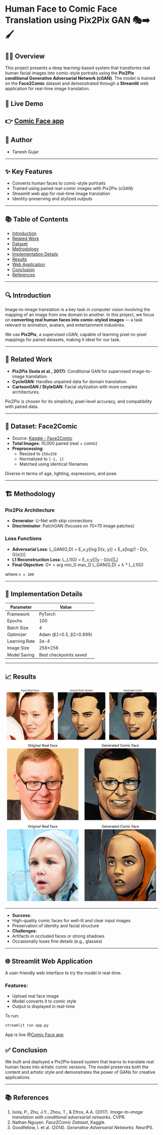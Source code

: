 # Human Face to Comic Face Translation using Pix2Pix GAN 🎭➡️🖌️

## 👨‍🎨 Overview

This project presents a deep learning-based system that transforms real human facial images into comic-style portraits using the **Pix2Pix conditional Generative Adversarial Network (cGAN)**. The model is trained on the **Face2Comic** dataset and demonstrated through a **Streamlit** web application for real-time image translation.

## 🚀 Live Demo
👉 [Comic Face app](https://comicface.streamlit.app/)
---

## 🧠 Author
- Tanesh Gujar

---

## ✨ Key Features

- Converts human faces to comic-style portraits
- Trained using paired real-comic images with Pix2Pix (cGAN)
- Streamlit web app for real-time image translation
- Identity-preserving and stylized outputs

---

## 📚 Table of Contents

- [Introduction](#introduction)
- [Related Work](#related-work)
- [Dataset](#dataset)
- [Methodology](#methodology)
- [Implementation Details](#implementation-details)
- [Results](#results)
- [Web Application](#streamlit-web-application)
- [Conclusion](#conclusion)
- [References](#references)

---

## 🔍 Introduction

Image-to-image translation is a key task in computer vision involving the mapping of an image from one domain to another. In this project, we focus on **converting real human faces into comic-styled images** — a task relevant to animation, avatars, and entertainment industries.

We use **Pix2Pix**, a supervised cGAN, capable of learning pixel-to-pixel mappings for paired datasets, making it ideal for our task.

---

## 🔗 Related Work

- **Pix2Pix (Isola et al., 2017)**: Conditional GAN for supervised image-to-image translation.
- **CycleGAN**: Handles unpaired data for domain translation.
- **CartoonGAN / StyleGAN**: Facial stylization with more complex architectures.

Pix2Pix is chosen for its simplicity, pixel-level accuracy, and compatibility with paired data.

---

## 🧾 Dataset: Face2Comic

- Source: [Kaggle - Face2Comic](https://www.kaggle.com/datasets)
- **Total Images**: 10,000 paired (real + comic)
- **Preprocessing**:
  - Resized to `256x256`
  - Normalized to `[-1, 1]`
  - Matched using identical filenames

Diverse in terms of age, lighting, expressions, and pose.

---

## 🏗️ Methodology

### Pix2Pix Architecture

- **Generator**: U-Net with skip connections
- **Discriminator**: PatchGAN (focuses on 70×70 image patches)

### Loss Functions

- **Adversarial Loss**:
L_GAN(G,D) = E_x,y[log D(x, y)] + E_x[log(1 - D(x, G(x)))]
- **L1 Reconstruction Loss**:
L_L1(G) = E_x,y[||y - G(x)||₁]
- **Final Objective**:
G* = arg min_G max_D L_GAN(G,D) + λ * L_L1(G)

where `λ = 100`

---

## 🧪 Implementation Details

| Parameter        | Value              |
|------------------|--------------------|
| Framework        | PyTorch            |
| Epochs           | 100                |
| Batch Size       | 4                  |
| Optimizer        | Adam (β1=0.5, β2=0.999) |
| Learning Rate    | 2e-4               |
| Image Size       | 256×256            |
| Model Saving     | Best checkpoints saved |

---

## 📈 Results
<img src="outputs/output1.png"/>
<img src="outputs/output2.png"/>
<img src="outputs/output3.png"/>

---
- **Success**:
- High-quality comic faces for well-lit and clear input images
- Preservation of identity and facial structure
- **Challenges**:
- Artifacts in occluded faces or strong shadows
- Occasionally loses fine details (e.g., glasses)

---

## 🌐 Streamlit Web Application

A user-friendly web interface to try the model in real-time.

### Features:

- Upload real face image
- Model converts it to comic style
- Output is displayed in real-time

To run:
```bash
streamlit run app.py
```
App is live @[Comic Face app](https://comicface.streamlit.app/)

## ✅ Conclusion

We built and deployed a Pix2Pix-based system that learns to translate real human faces into artistic comic versions. The model preserves both the content and artistic style and demonstrates the power of GANs for creative applications.

---

## 📚 References

1. Isola, P., Zhu, J.Y., Zhou, T., & Efros, A.A. (2017). *Image-to-image translation with conditional adversarial networks*. CVPR.
2. Nathan Nguyen. *Face2Comic Dataset*, Kaggle.
3. Goodfellow, I. et al. (2014). *Generative Adversarial Networks*. NeurIPS.
